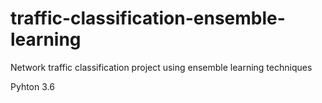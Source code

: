 # traffic-classification-ensemble-learning
Network traffic classification project using ensemble learning techniques

Pyhton 3.6
